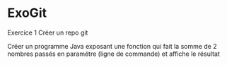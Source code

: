# ExoGit

Exercice 1 
Créer un repo git 

Créer un programme Java exposant une fonction qui fait la somme de 2 nombres passés en paramétre (ligne de commande) et affiche le résultat

